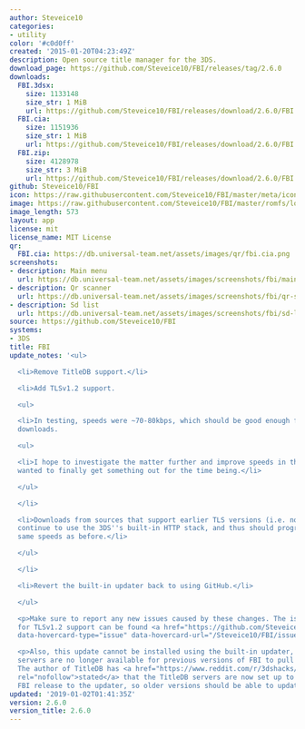 ```yaml
---
author: Steveice10
categories:
- utility
color: '#c0d0ff'
created: '2015-01-20T04:23:49Z'
description: Open source title manager for the 3DS.
download_page: https://github.com/Steveice10/FBI/releases/tag/2.6.0
downloads:
  FBI.3dsx:
    size: 1133148
    size_str: 1 MiB
    url: https://github.com/Steveice10/FBI/releases/download/2.6.0/FBI.3dsx
  FBI.cia:
    size: 1151936
    size_str: 1 MiB
    url: https://github.com/Steveice10/FBI/releases/download/2.6.0/FBI.cia
  FBI.zip:
    size: 4128978
    size_str: 3 MiB
    url: https://github.com/Steveice10/FBI/releases/download/2.6.0/FBI.zip
github: Steveice10/FBI
icon: https://raw.githubusercontent.com/Steveice10/FBI/master/meta/icon_3ds.png
image: https://raw.githubusercontent.com/Steveice10/FBI/master/romfs/logo.png
image_length: 573
layout: app
license: mit
license_name: MIT License
qr:
  FBI.cia: https://db.universal-team.net/assets/images/qr/fbi.cia.png
screenshots:
- description: Main menu
  url: https://db.universal-team.net/assets/images/screenshots/fbi/main-menu.png
- description: Qr scanner
  url: https://db.universal-team.net/assets/images/screenshots/fbi/qr-scanner.png
- description: Sd list
  url: https://db.universal-team.net/assets/images/screenshots/fbi/sd-list.png
source: https://github.com/Steveice10/FBI
systems:
- 3DS
title: FBI
update_notes: '<ul>

  <li>Remove TitleDB support.</li>

  <li>Add TLSv1.2 support.

  <ul>

  <li>In testing, speeds were ~70-80kbps, which should be good enough for homebrew
  downloads.

  <ul>

  <li>I hope to investigate the matter further and improve speeds in the future, but
  wanted to finally get something out for the time being.</li>

  </ul>

  </li>

  <li>Downloads from sources that support earlier TLS versions (i.e. not GitHub) will
  continue to use the 3DS''s built-in HTTP stack, and thus should progress at the
  same speeds as before.</li>

  </ul>

  </li>

  <li>Revert the built-in updater back to using GitHub.</li>

  </ul>

  <p>Make sure to report any new issues caused by these changes. The issue ticket
  for TLSv1.2 support can be found <a href="https://github.com/Steveice10/FBI/issues/450"
  data-hovercard-type="issue" data-hovercard-url="/Steveice10/FBI/issues/450/hovercard">here</a>.</p>

  <p>Also, this update cannot be installed using the built-in updater, as the TitleDB
  servers are no longer available for previous versions of FBI to pull from. (<strong>UPDATE</strong>:
  The author of TitleDB has <a href="https://www.reddit.com/r/3dshacks/comments/aboq3j/fbi_release_260_removes_titledb_support_adds/ed3k6v1/"
  rel="nofollow">stated</a> that the TitleDB servers are now set up to serve the new
  FBI release to the updater, so older versions should be able to update in-app now.)</p>'
updated: '2019-01-02T01:41:35Z'
version: 2.6.0
version_title: 2.6.0
---
```

